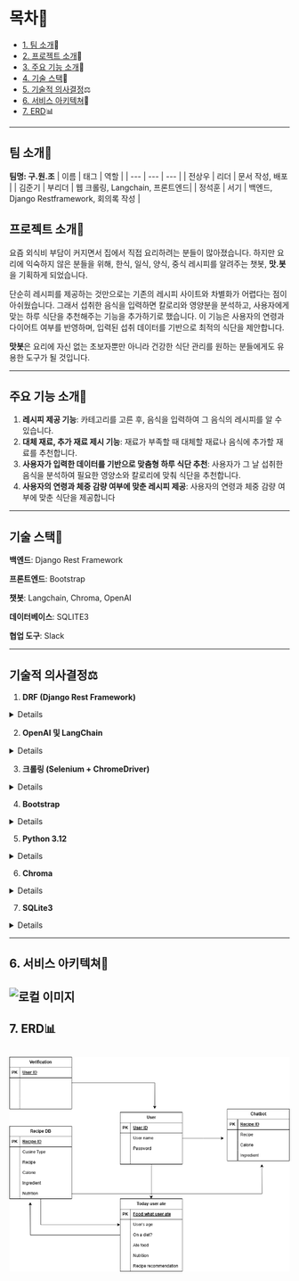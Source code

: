 # 목차📖
  - [1. 팀 소개](#팀-소개)👥
  - [2. 프로젝트 소개](#프로젝트-소개)🔮
  - [3. 주요 기능 소개](#주요-기능-소개)🎨
  - [4. 기술 스택](#기술-스택)🥽
  - [5. 기술적 의사결정](#기술적-의사결정)⚖️
  - [6. 서비스 아키텍쳐](#6-서비스-아키텍쳐)📶
  - [7. ERD](#7-erd)📊

---
## 팀 소개👥
**팀명: 구.원.조**
| 이름 | 태그 | 역할 |
| --- | --- | --- |
| 전상우 | 리더 | 문서 작성, 배포 |
| 김준기 | 부리더 | 웹 크롤링, Langchain, 프론트엔드|
| 정석훈 | 서기 | 백엔드, Django Restframework, 회의록 작성 |

## 프로젝트 소개🔮
요즘 외식비 부담이 커지면서 집에서 직접 요리하려는 분들이 많아졌습니다. 하지만 요리에 익숙하지 않은 분들을 위해, 한식, 일식, 양식, 중식 레시피를 알려주는 챗봇, **맛.봇**을 기획하게 되었습니다.

단순히 레시피를 제공하는 것만으로는 기존의 레시피 사이트와 차별화가 어렵다는 점이 아쉬웠습니다. 그래서 섭취한 음식을 입력하면 칼로리와 영양분을 분석하고, 사용자에게 맞는 하루 식단을 추천해주는 기능을 추가하기로 했습니다. 이 기능은 사용자의 연령과 다이어트 여부를 반영하며, 입력된 섭취 데이터를 기반으로 최적의 식단을 제안합니다.

**맛봇**은 요리에 자신 없는 초보자뿐만 아니라 건강한 식단 관리를 원하는 분들에게도 유용한 도구가 될 것입니다.

---
## 주요 기능 소개🎨
1. **레시피 제공 기능**: 카테고리를 고른 후, 음식을 입력하여 그 음식의 레시피를 알 수 있습니다.
2. **대체 재료, 추가 재료 제시 기능**: 재료가 부족할 때 대체할 재료나 음식에 추가할 재료를 추천합니다.
3. **사용자가 입력한 데이터를 기반으로 맞춤형 하루 식단 추천**: 사용자가 그 날 섭취한 음식을 분석하여 필요한 영양소와 칼로리에 맞춰 식단을 추천합니다.
4. **사용자의 연령과 체중 감량 여부에 맞춘 레시피 제공**: 사용자의 연령과 체중 감량 여부에 맞춘 식단을 제공합니다
---
## 기술 스택🥽
**백엔드**: Django Rest Framework

**프론트엔드**: Bootstrap

**챗봇**: Langchain, Chroma, OpenAI

**데이터베이스**: SQLITE3

**협업 도구**: Slack

---
## 기술적 의사결정⚖️
1. **DRF (Django Rest Framework)**
<details>

    - RESTful API 설계의 간편함: DRF는 Django의 강력한 ORM(Object-Relational Mapping)과 쉽게 통합되어 RESTful API를 간단히 설계할 수 있습니다.

    - 데이터 직렬화: DRF의 `serializers`는 데이터베이스 모델과 JSON 데이터 간의 변환을 단순화하여 데이터 전송을 효율적으로 처리합니다.

    - 확장 가능한 인증 및 권한 시스템: DRF는 다양한 인증 메커니즘(JWT, OAuth 등)을 지원하며, 권한 제어를 쉽게 구현할 수 있습니다.

    - 데이터 직렬화: DRF의 `serializers`는 데이터베이스 모델과 JSON 데이터 간의 변환을 단순화하여 데이터 전송을 효율적으로 처리합니다.

    - 확장 가능한 인증 및 권한 시스템: DRF는 다양한 인증 메커니즘(JWT, OAuth 등)을 지원하며, 권한 제어를 쉽게 구현할 수 있습니다.
</details>

2.  **OpenAI 및 LangChain**
<details>

    - 복잡한 파이프라인 관리: LangChain은 다단계 NLP 워크플로우(예: 크롤링 데이터의 전처리 → GPT 호출 → 결과 후처리)를 쉽게 구성할 수 있는 프레임워크입니다.

    - 모듈화: LangChain은 `CallbackManager`를 통해 워크플로우의 각 단계를 명확히 추적하고 관리할 수 있습니다.

    - LLM 통합: LangChain은 OpenAI뿐만 아니라 Hugging Face와 같은 다양한 LLM을 지원하여 유연한 워크플로우 구성이 가능합니다.(예: 임베딩 모델)
</details>


3. **크롤링 (Selenium + ChromeDriver)**
<details>

    - 동적 웹페이지 처리: Selenium은 JavaScript로 렌더링되는 동적 웹페이지를 크롤링할 수 있습니다.

    - 유연성: Selenium은 다양한 브라우저(Chrome, Firefox 등)를 지원하며, 페이지 상호작용(클릭, 스크롤, 입력 등)을 자동화할 수 있습니다.

    - 확장 가능성: Selenium은 `ChromeDriver`와 같은 브라우저 드라이버를 통해 크롤링 및 자동화 작업을 세밀하게 조정할 수 있습니다.
</details>

4. **Bootstrap**
<details>

    - 반응형 디자인: Bootstrap은 모바일 친화적이고 반응형 웹사이트를 쉽게 제작할 수 있는 CSS 프레임워크입니다.

    - 풍부한 UI 컴포넌트: 버튼, 모달, 카드 등 다양한 사전 설계된 컴포넌트를 제공하여 개발 속도를 높입니다.

    - 사용 용이성: HTML과 CSS에 대한 기본적인 이해만으로도 고급 UI를 설계할 수 있습니다.

    - 풍부한 UI 컴포넌트: 버튼, 모달, 카드 등 다양한 사전 설계된 컴포넌트를 제공하여 개발 속도를 높입니다.

    - 사용 용이성: HTML과 CSS에 대한 기본적인 이해만으로도 고급 UI를 설계할 수 있습니다.
</details>

5. **Python 3.12**
<details>

    - 최신 기능: Python 3.12는 성능 향상 및 새로운 구문적 기능의 사용

    - 광범위한 생태계: Python은 Django, DRF, Selenium, OpenAI, LangChain 등 다양한 라이브러리와의 통합을 지원합니다.
</details>

6. **Chroma**
<details>

    - NLP에 최적화된 벡터 데이터 관리: Chroma는 OpenAI 임베딩 모델로 생성된 데이터를 저장하고 검색할 수 있는 벡터 데이터베이스 기능을 제공합니다.

    - 유연성:  NLP 기반 검색 작업에 필요한 다양한 API와 쉽게 통합됩니다.
</details>

7. **SQLite3**

<details>

    - 경량화: SQLite3는 서버 없이 실행할 수 있는 파일 기반 데이터베이스로, 프로젝트나 로컬 데이터 저장소로 적합합니다.

    - 간편한 관리: SQL 쿼리를 활용하여 크롤링 데이터 및 NLP 결과를 효율적으로 관리할 수 있습니다.

    - 통합성: Python에서 기본 제공되며, Django ORM 및 DRF와 원활히 동작합니다.  
</details> 

---
## 6. 서비스 아키텍쳐📶
![로컬 이미지](Architecture.png)
---
## 7. ERD📊
![로컬 이미지](ERD.png)
---
